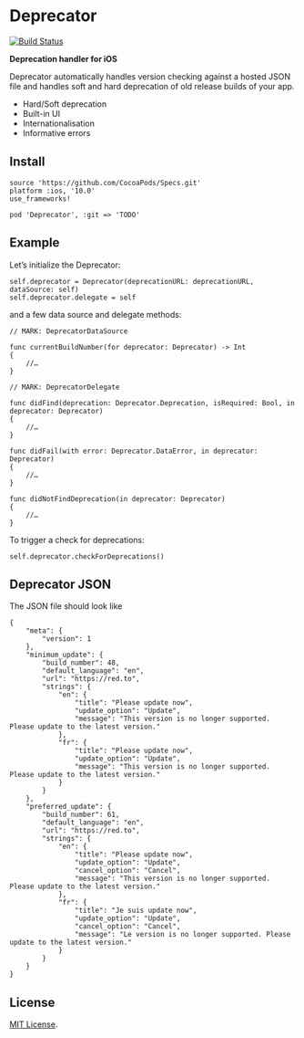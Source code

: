 # Deprecator

[![Build Status](https://travis-ci.org/togethera/Deprecator-iOS.svg?branch=master)](https://travis-ci.org/togethera/Deprecator-iOS)

**Deprecation handler for iOS**

Deprecator automatically handles version checking against a hosted JSON file and handles soft and hard deprecation of old release builds of your app.

* Hard/Soft deprecation
* Built-in UI
* Internationalisation
* Informative errors

## Install

```
source 'https://github.com/CocoaPods/Specs.git'
platform :ios, '10.0'
use_frameworks!

pod 'Deprecator', :git => 'TODO'
```

## Example

Let’s initialize the Deprecator:

```
self.deprecator = Deprecator(deprecationURL: deprecationURL, dataSource: self)
self.deprecator.delegate = self
```

and a few data source and delegate methods:

```
// MARK: DeprecatorDataSource
    
func currentBuildNumber(for deprecator: Deprecator) -> Int
{
    //…
}

// MARK: DeprecatorDelegate

func didFind(deprecation: Deprecator.Deprecation, isRequired: Bool, in deprecator: Deprecator)
{
    //…
}

func didFail(with error: Deprecator.DataError, in deprecator: Deprecator)
{
    //…
}

func didNotFindDeprecation(in deprecator: Deprecator)
{
    //…
}
```

To trigger a check for deprecations:

```
self.deprecator.checkForDeprecations()
```

## Deprecator JSON

The JSON file should look like

```
{
    "meta": {
        "version": 1
    },
    "minimum_update": {
        "build_number": 48,
        "default_language": "en",
        "url": "https://red.to",
        "strings": {
            "en": {
                "title": "Please update now",
                "update_option": "Update",
                "message": "This version is no longer supported. Please update to the latest version."
            },
            "fr": {
                "title": "Please update now",
                "update_option": "Update",
                "message": "This version is no longer supported. Please update to the latest version."
            }
        }
    },
    "preferred_update": {
        "build_number": 61,
        "default_language": "en",
        "url": "https://red.to",
        "strings": {
            "en": {
                "title": "Please update now",
                "update_option": "Update",
                "cancel_option": "Cancel",
                "message": "This version is no longer supported. Please update to the latest version."
            },
            "fr": {
                "title": "Je suis update now",
                "update_option": "Update",
                "cancel_option": "Cancel",
                "message": "Le version is no longer supported. Please update to the latest version."
            }
        }
    }
}
```

## License

[MIT License](http://www.opensource.org/licenses/MIT).
